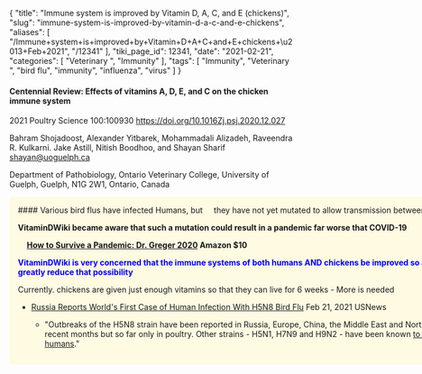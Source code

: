 {
    "title": "Immune system is improved by Vitamin D, A, C, and E (chickens)",
    "slug": "immune-system-is-improved-by-vitamin-d-a-c-and-e-chickens",
    "aliases": [
        "/Immune+system+is+improved+by+Vitamin+D+A+C+and+E+chickens+\u2013+Feb+2021",
        "/12341"
    ],
    "tiki_page_id": 12341,
    "date": "2021-02-21",
    "categories": [
        "Veterinary ",
        "Immunity"
    ],
    "tags": [
        "Immunity",
        "Veterinary ",
        "bird flu",
        "immunity",
        "influenza",
        "virus"
    ]
}


#### Centennial Review: Effects of vitamins A, D, E, and C on the chicken immune system

2021 Poultry Science 100:100930 https://doi.org/10.1016Zj.psj.2020.12.027

Bahram Shojadoost, Alexander Yitbarek,   Mohammadali Alizadeh, Raveendra R. Kulkarni. Jake Astill, Nitish Boodhoo, and Shayan Sharif shayan@uoguelph.ca

Department of Pathobiology, Ontario Veterinary College, University of Guelph, Guelph, N1G 2W1, Ontario, Canada

<div class="border" style="background-color:#FFFAE2;padding:15px;margin:10px 0;border-radius:5px;width:800px">
#### Various bird flus have infected Humans, but  
 &nbsp; &nbsp; they have not yet mutated to allow transmission between humans

 **VitaminDWiki became aware that such a mutation could result in a pandemic far worse that COVID-19** 

&nbsp; &nbsp;  **[How to Survive a Pandemic: Dr. Greger 2020](https://www.amazon.com/How-Survive-Pandemic-Michael-Greger-ebook/dp/B087QFZL1J/ref=sr_1_1?crid=3HY5T03PY3QHA&dchild=1&keywords=greger+pandemic&qid=1613965001&sprefix=greger%2Caps%2C221&sr=8-1%20) Amazon $10** 

 **<span style="color:#00F;">VitaminDWiki is very concerned that the immune systems of both humans AND chickens be improved so as to greatly reduce that possibility</span>** 

Currently. chickens are given just enough vitamins so that they can live for 6 weeks - More is needed

* [Russia Reports World's First Case of Human Infection With H5N8 Bird Flu](https://www.usnews.com/news/top-news/articles/2021-02-20/russia-reports-worlds-first-case-of-human-infection-with-h5n8-bird-flu) Feb 21, 2021 USNews

   * "Outbreaks of the H5N8 strain have been reported in Russia, Europe, China, the Middle East and North Africa in recent months but so far only in poultry. Other strains - H5N1, H7N9 and H9N2 - have been known [to spread to humans](https://www.who.int/en/news-room/fact-sheets/detail/influenza-(avian-and-other-zoonotic)%20)."